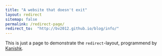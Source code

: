 ```yaml
---
title: "A website that doesn't exit"
layout: redirect
sitemap: false
permalink: /redirect-page/
redirect_to:  "http://bv2012.github.io/blog/info/"
---
```

This is just a page to demonstrate the `redirect`-layout, programmend by [Kanishk](http://codingtips.kanishkkunal.in/about/).